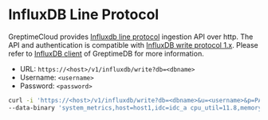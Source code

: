 # InfluxDB Line Protocol

GreptimeCloud provides [Influxdb line
protocol](https://docs.influxdata.com/influxdb/cloud/reference/syntax/line-protocol/)
ingestion API over http. The API and authentication is compatible with [InfluxDB
write protocol
1.x](https://docs.influxdata.com/influxdb/v1.8/guides/write_data/#write-data-using-the-influxdb-api).
Please refer to [InfluxDB client](https://docs.greptime.com/user-guide/clients/influxdb-line) of GreptimeDB for more information.

- URL: `https://<host>/v1/influxdb/write?db=<dbname>`
- Username: `<username>`
- Password: `<password>`

```sh
curl -i 'https://<host>/v1/influxdb/write?db=<dbname>&u=<username>&p=PASSWORD' \
--data-binary 'system_metrics,host=host1,idc=idc_a cpu_util=11.8,memory_util=10.3,disk_util=10.3 1667446797450000000'
```
